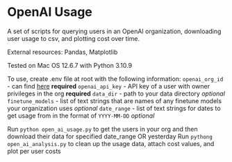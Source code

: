 # OpenAI Usage

A set of scripts for querying users in an OpenAI organization, downloading user usage to csv, and plotting cost over time.

External resources: Pandas, Matplotlib

Tested on Mac OS 12.6.7 with Python 3.10.9

To use, create .env file at root with the following information:
`openai_org_id` - can find [here](https://platform.openai.com/account/org-settings) **required**
`openai_api_key` - API key of a user with owner privileges in the org **required**
`data_dir` - path to your data directory *optional*
`finetune_models` - list of text strings that are names of any finetune models your organization uses *optional*
`date_range` - list of text strings for dates to get usage from in the format of `YYYY-MM-DD` *optional*

Run `python open_ai_usage.py` to get the users in your org and then download their data for specified date_range OR yesterday
Run `pythong open_ai_analysis.py` to clean up the usage data, attach cost values, and plot per user costs
